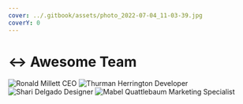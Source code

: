 ```yaml
---
cover: ../.gitbook/assets/photo_2022-07-04_11-03-39.jpg
coverY: 0
---
```


# ↔ Awesome Team

![Ronald Millett&#x20;
CEO](../.gitbook/assets/a.jpg) ![Thurman Herrington
Developer](../.gitbook/assets/b.jpg) ![Shari Delgado
Designer](../.gitbook/assets/d.jpg) ![Mabel Quattlebaum
Marketing Specialist](../.gitbook/assets/c.jpg)
